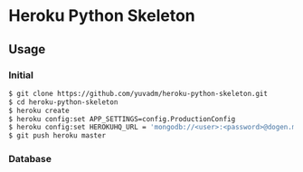 # Heroku Python Skeleton

## Usage

### Initial

```bash
$ git clone https://github.com/yuvadm/heroku-python-skeleton.git
$ cd heroku-python-skeleton
$ heroku create
$ heroku config:set APP_SETTINGS=config.ProductionConfig
$ heroku config:set HEROKUHQ_URL = 'mongodb://<user>:<password>@dogen.mongohq.com:10059/<your-database>'
$ git push heroku master
```

### Database